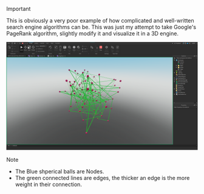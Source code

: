 > [!Important]
> This is obviously a very poor example of how complicated and well-written search engine algorithms can be. This was just my attempt to take Google's PageRank algorithm, slightly modify it and visualize it in a 3D engine.
> 
> ![Preview](./first.png)

> [!Note]
> - The Blue shperical balls are Nodes.
> - The green connected lines are edges, the thicker an edge is the more weight in their connection.